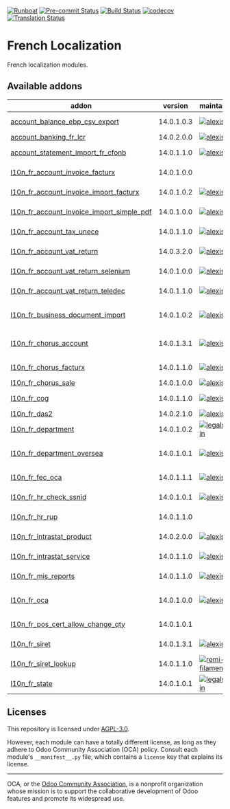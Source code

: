 
[![Runboat](https://img.shields.io/badge/runboat-Try%20me-875A7B.png)](https://runboat.odoo-community.org/builds?repo=OCA/l10n-france&target_branch=14.0)
[![Pre-commit Status](https://github.com/OCA/l10n-france/actions/workflows/pre-commit.yml/badge.svg?branch=14.0)](https://github.com/OCA/l10n-france/actions/workflows/pre-commit.yml?query=branch%3A14.0)
[![Build Status](https://github.com/OCA/l10n-france/actions/workflows/test.yml/badge.svg?branch=14.0)](https://github.com/OCA/l10n-france/actions/workflows/test.yml?query=branch%3A14.0)
[![codecov](https://codecov.io/gh/OCA/l10n-france/branch/14.0/graph/badge.svg)](https://codecov.io/gh/OCA/l10n-france)
[![Translation Status](https://translation.odoo-community.org/widgets/l10n-france-14-0/-/svg-badge.svg)](https://translation.odoo-community.org/engage/l10n-france-14-0/?utm_source=widget)

<!-- /!\ do not modify above this line -->

# French Localization

French localization modules.

<!-- /!\ do not modify below this line -->

<!-- prettier-ignore-start -->

[//]: # (addons)

Available addons
----------------
addon | version | maintainers | summary
--- | --- | --- | ---
[account_balance_ebp_csv_export](account_balance_ebp_csv_export/) | 14.0.1.0.3 | [![alexis-via](https://github.com/alexis-via.png?size=30px)](https://github.com/alexis-via) | Account Balance EBP CSV export
[account_banking_fr_lcr](account_banking_fr_lcr/) | 14.0.2.0.0 | [![alexis-via](https://github.com/alexis-via.png?size=30px)](https://github.com/alexis-via) | Create French LCR CFONB files
[account_statement_import_fr_cfonb](account_statement_import_fr_cfonb/) | 14.0.1.1.0 | [![alexis-via](https://github.com/alexis-via.png?size=30px)](https://github.com/alexis-via) | Import CFONB bank statements files in Odoo
[l10n_fr_account_invoice_facturx](l10n_fr_account_invoice_facturx/) | 14.0.1.0.0 |  | France-specific module to generate Factur-X invoices
[l10n_fr_account_invoice_import_facturx](l10n_fr_account_invoice_import_facturx/) | 14.0.1.0.2 | [![alexis-via](https://github.com/alexis-via.png?size=30px)](https://github.com/alexis-via) | France-specific module to import Factur-X invoices
[l10n_fr_account_invoice_import_simple_pdf](l10n_fr_account_invoice_import_simple_pdf/) | 14.0.1.0.0 | [![alexis-via](https://github.com/alexis-via.png?size=30px)](https://github.com/alexis-via) | Invoice import simple PDF: match partners using SIREN
[l10n_fr_account_tax_unece](l10n_fr_account_tax_unece/) | 14.0.1.1.0 | [![alexis-via](https://github.com/alexis-via.png?size=30px)](https://github.com/alexis-via) | Auto-configure UNECE params on French taxes
[l10n_fr_account_vat_return](l10n_fr_account_vat_return/) | 14.0.3.2.0 | [![alexis-via](https://github.com/alexis-via.png?size=30px)](https://github.com/alexis-via) | VAT return for France: CA3, CA12, 3519
[l10n_fr_account_vat_return_selenium](l10n_fr_account_vat_return_selenium/) | 14.0.1.0.0 | [![alexis-via](https://github.com/alexis-via.png?size=30px)](https://github.com/alexis-via) | Autofill CA3 on impots.gouv.fr via Selenium IDE
[l10n_fr_account_vat_return_teledec](l10n_fr_account_vat_return_teledec/) | 14.0.1.1.0 | [![alexis-via](https://github.com/alexis-via.png?size=30px)](https://github.com/alexis-via) | Teletransmit CA3 via Teledec.fr (subscription required)
[l10n_fr_business_document_import](l10n_fr_business_document_import/) | 14.0.1.0.2 | [![alexis-via](https://github.com/alexis-via.png?size=30px)](https://github.com/alexis-via) | Adapt the module base_business_document_import for France
[l10n_fr_chorus_account](l10n_fr_chorus_account/) | 14.0.1.3.1 | [![alexis-via](https://github.com/alexis-via.png?size=30px)](https://github.com/alexis-via) | Generate Chorus-compliant e-invoices and transmit them via the Chorus API
[l10n_fr_chorus_facturx](l10n_fr_chorus_facturx/) | 14.0.1.1.0 | [![alexis-via](https://github.com/alexis-via.png?size=30px)](https://github.com/alexis-via) | Generate Chorus-compliant Factur-X invoices
[l10n_fr_chorus_sale](l10n_fr_chorus_sale/) | 14.0.1.0.0 | [![alexis-via](https://github.com/alexis-via.png?size=30px)](https://github.com/alexis-via) | Set public market on sale orders
[l10n_fr_cog](l10n_fr_cog/) | 14.0.1.1.0 | [![alexis-via](https://github.com/alexis-via.png?size=30px)](https://github.com/alexis-via) | Add Code Officiel Géographique (COG) on countries
[l10n_fr_das2](l10n_fr_das2/) | 14.0.2.1.0 | [![alexis-via](https://github.com/alexis-via.png?size=30px)](https://github.com/alexis-via) | DAS2 (France)
[l10n_fr_department](l10n_fr_department/) | 14.0.1.0.2 | [![legalsylvain](https://github.com/legalsylvain.png?size=30px)](https://github.com/legalsylvain) | Populate Database with French Departments (Départements)
[l10n_fr_department_oversea](l10n_fr_department_oversea/) | 14.0.1.0.1 | [![alexis-via](https://github.com/alexis-via.png?size=30px)](https://github.com/alexis-via) | Populate Database with overseas French Departments (Départements d'outre-mer)
[l10n_fr_fec_oca](l10n_fr_fec_oca/) | 14.0.1.1.1 | [![alexis-via](https://github.com/alexis-via.png?size=30px)](https://github.com/alexis-via) | Fichier d'Échange Informatisé (FEC) for France
[l10n_fr_hr_check_ssnid](l10n_fr_hr_check_ssnid/) | 14.0.1.0.1 | [![alexis-via](https://github.com/alexis-via.png?size=30px)](https://github.com/alexis-via) | Check validity of Social Security Numbers in French companies
[l10n_fr_hr_rup](l10n_fr_hr_rup/) | 14.0.1.1.0 |  | French fields and report for Registre Unique du Personnel
[l10n_fr_intrastat_product](l10n_fr_intrastat_product/) | 14.0.2.0.0 | [![alexis-via](https://github.com/alexis-via.png?size=30px)](https://github.com/alexis-via) | DEB (Déclaration d'Échange de Biens) for France
[l10n_fr_intrastat_service](l10n_fr_intrastat_service/) | 14.0.1.1.0 | [![alexis-via](https://github.com/alexis-via.png?size=30px)](https://github.com/alexis-via) | Module for Intrastat service reporting (DES) for France
[l10n_fr_mis_reports](l10n_fr_mis_reports/) | 14.0.1.1.0 | [![alexis-via](https://github.com/alexis-via.png?size=30px)](https://github.com/alexis-via) | MIS Report templates for the French P&L and Balance Sheets
[l10n_fr_oca](l10n_fr_oca/) | 14.0.1.0.0 | [![alexis-via](https://github.com/alexis-via.png?size=30px)](https://github.com/alexis-via) | Fork of l10n_fr: fewer taxes, ready for OCA VAT return for France
[l10n_fr_pos_cert_allow_change_qty](l10n_fr_pos_cert_allow_change_qty/) | 14.0.1.0.1 |  | Remove restriction on change quantity
[l10n_fr_siret](l10n_fr_siret/) | 14.0.1.3.1 | [![alexis-via](https://github.com/alexis-via.png?size=30px)](https://github.com/alexis-via) | French company identity numbers SIRET/SIREN/NIC
[l10n_fr_siret_lookup](l10n_fr_siret_lookup/) | 14.0.1.1.0 | [![remi-filament](https://github.com/remi-filament.png?size=30px)](https://github.com/remi-filament) | Lookup partner via an API on the SIRENE directory
[l10n_fr_state](l10n_fr_state/) | 14.0.1.0.1 | [![legalsylvain](https://github.com/legalsylvain.png?size=30px)](https://github.com/legalsylvain) | Populate Database with French States (Régions)

[//]: # (end addons)

<!-- prettier-ignore-end -->

## Licenses

This repository is licensed under [AGPL-3.0](LICENSE).

However, each module can have a totally different license, as long as they adhere to Odoo Community Association (OCA)
policy. Consult each module's `__manifest__.py` file, which contains a `license` key
that explains its license.

----
OCA, or the [Odoo Community Association](http://odoo-community.org/), is a nonprofit
organization whose mission is to support the collaborative development of Odoo features
and promote its widespread use.
